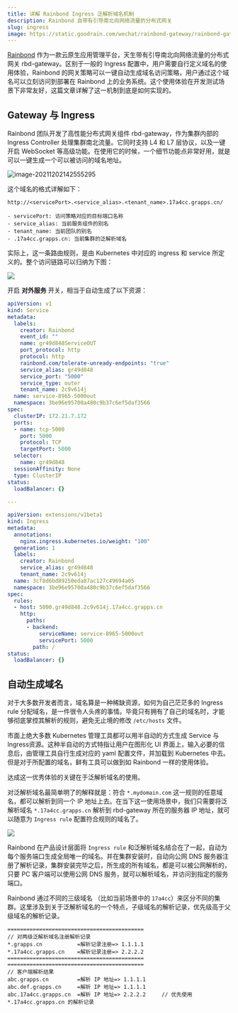 ```yaml
---
title: 详解 Rainbond Ingress 泛解析域名机制
description: Rainbond 自带有引导南北向网络流量的分布式网关
slug: ingress
image: https://static.goodrain.com/wechat/rainbond-gateway/rainbond-gateway.png
---
```


[Rainbond](https://www.rainbond.com/?channel=cnblog) 作为一款云原生应用管理平台，天生带有引导南北向网络流量的分布式网关 rbd-gateway。区别于一般的 Ingress 配置中，用户需要自行定义域名的使用体验，Rainbond 的网关策略可以一键自动生成域名访问策略，用户通过这个域名可以立刻访问到部署在 Rainbond 上的业务系统。这个使用体验在开发测试场景下非常友好，这篇文章详解了这一机制到底是如何实现的。

<!--truncate-->

## Gateway 与 Ingress 

Rainbond 团队开发了高性能分布式网关组件 rbd-gateway，作为集群内部的 Ingress Controller 处理集群南北流量。它同时支持 L4 和 L7 层协议，以及一键开启 WebSocket 等高级功能。在使用它的时候，一个细节功能点非常好用，就是可以一键生成一个可以被访问的域名地址。

![image-20211202142555295](https://tva1.sinaimg.cn/large/008i3skNly1gwzgzq8siij325i0dedhf.jpg)

这个域名的格式详解如下：

```golang
http://<servicePort>.<service_alias>.<tenant_name>.17a4cc.grapps.cn/

- servicePort: 访问策略对应的目标端口名称
- service_alias: 当前服务组件的别名
- tenant_name: 当前团队的别名
- .17a4cc.grapps.cn: 当前集群的泛解析域名
```



实际上，这一条路由规则，是由 Kubernetes 中对应的 ingress 和 service 所定义的。整个访问链路可以归纳为下图：

![](https://tva1.sinaimg.cn/large/008i3skNly1gwzkbrhzv2j31ie0u0q6w.jpg)



开启 **对外服务** 开关，相当于自动生成了以下资源：

```yaml
apiVersion: v1
kind: Service
metadata:
  labels:
    creator: Rainbond
    event_id: ""
    name: gr49d848ServiceOUT
    port_protocol: http
    protocol: http
    rainbond.com/tolerate-unready-endpoints: "true"
    service_alias: gr49d848
    service_port: "5000"
    service_type: outer
    tenant_name: 2c9v614j
  name: service-8965-5000out
  namespace: 3be96e95700a480c9b37c6ef5daf3566
spec:
  clusterIP: 172.21.7.172
  ports:
  - name: tcp-5000
    port: 5000
    protocol: TCP
    targetPort: 5000
  selector:
    name: gr49d848
  sessionAffinity: None
  type: ClusterIP
status:
  loadBalancer: {}
  
---

apiVersion: extensions/v1beta1
kind: Ingress
metadata:
  annotations:
    nginx.ingress.kubernetes.io/weight: "100"
  generation: 1
  labels:
    creator: Rainbond
    service_alias: gr49d848
    tenant_name: 2c9v614j
  name: 3cf8d6bd89250eda87ac127c49694a05
  namespace: 3be96e95700a480c9b37c6ef5daf3566
spec:
  rules:
  - host: 5000.gr49d848.2c9v614j.17a4cc.grapps.cn
    http:
      paths:
      - backend:
          serviceName: service-8965-5000out
          servicePort: 5000
        path: /
status:
  loadBalancer: {}
```



## 自动生成域名

对于大多数开发者而言，域名算是一种稀缺资源，如何为自己茫茫多的 Ingress rule 分配域名，是一件很令人头疼的事情。毕竟只有拥有了自己的域名时，才能够彻底掌控其解析的规则，避免无止境的修改 `/etc/hosts` 文件。

市面上绝大多数 Kubernetes  管理工具都可以用半自动的方式生成 Service 与 Ingress资源。这种半自动的方式特指让用户在图形化 UI 界面上，输入必要的信息后，由管理工具自行生成对应的 yaml 配置文件，并加载到 Kubernetes 中去。但是对于所配置的域名，鲜有工具可以做到如 Rainbond 一样的使用体验。

达成这一优秀体验的关键在于泛解析域名的使用。

对泛解析域名最简单明了的解释就是：符合  `*.mydomain.com` 这一规则的任意域名，都可以解析到同一个 IP 地址上去。在当下这一使用场景中，我们只需要将泛解析域名 `*.17a4cc.grapps.cn` 解析到 rbd-gateway 所在的服务器 IP 地址，就可以随意为 `Ingress rule` 配置符合规则的域名了。

![](https://tva1.sinaimg.cn/large/008i3skNly1gwzmi07jcnj30b60cat91.jpg)

Rainbond 在产品设计层面将 `Ingress rule` 和泛解析域名结合在了一起，自动为每个服务端口生成全局唯一的域名。并在集群安装时，自动向公网 DNS 服务器注册了解析记录，集群安装完毕之后，所生成的所有域名，都是可以被公网解析的，只要 PC 客户端可以使用公网 DNS 服务，就可以解析域名，并访问到指定的服务端口。

Rainbond 通过不同的三级域名 （比如当前场景中的 `17a4cc`）来区分不同的集群。这里涉及到关于泛解析域名的一个特点，子级域名的解析记录，优先级高于父级域名的解析记录。

```golang
===========================================
// 对两级泛解析域名注册解析记录
*.grapps.cn           =解析记录注册=> 1.1.1.1
*.17a4cc.grapps.cn    =解析记录注册=> 2.2.2.2
===========================================
===========================================
// 客户端解析结果
abc.grapps.cn         =解析 IP 地址=> 1.1.1.1
abc.def.grapps.cn     =解析 IP 地址=> 1.1.1.1
abc.17a4cc.grapps.cn  =解析 IP 地址=> 2.2.2.2     // 优先使用 *.17a4cc.grapps.cn 的解析记录
```
